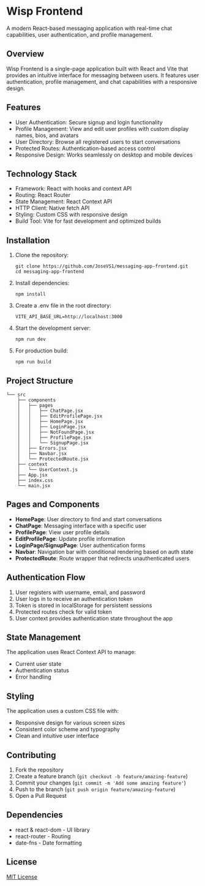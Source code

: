 # Wisp Frontend
A modern React-based messaging application with real-time chat capabilities, user authentication, and profile management.

## Overview
Wisp Frontend is a single-page application built with React and Vite that provides an intuitive interface for messaging between users. It features user authentication, profile management, and chat capabilities with a responsive design.

## Features
- User Authentication: Secure signup and login functionality
- Profile Management: View and edit user profiles with custom display names, bios, and avatars
- User Directory: Browse all registered users to start conversations
- Protected Routes: Authentication-based access control
- Responsive Design: Works seamlessly on desktop and mobile devices

## Technology Stack
- Framework: React with hooks and context API
- Routing: React Router
- State Management: React Context API
- HTTP Client: Native fetch API
- Styling: Custom CSS with responsive design
- Build Tool: Vite for fast development and optimized builds

## Installation
1. Clone the repository:
   ```
   git clone https://github.com/JoseVS1/messaging-app-frontend.git
   cd messaging-app-frontend
   ```

2. Install dependencies:
   ```
   npm install
   ```

3. Create a .env file in the root directory:
   ```
   VITE_API_BASE_URL=http://localhost:3000
   ```

4. Start the development server:
   ```
   npm run dev
   ```

5. For production build:
   ```
   npm run build
   ```

## Project Structure
```
└── src
    ├── components
    │   ├── pages
    │   │   ├── ChatPage.jsx
    │   │   ├── EditProfilePage.jsx
    │   │   ├── HomePage.jsx
    │   │   ├── LoginPage.jsx
    │   │   ├── NotFoundPage.jsx
    │   │   ├── ProfilePage.jsx
    │   │   └── SignupPage.jsx
    │   ├── Errors.jsx
    │   ├── Navbar.jsx
    │   └── ProtectedRoute.jsx
    ├── context
    │   └── UserContext.js
    ├── App.jsx
    ├── index.css
    └── main.jsx
```

## Pages and Components
- **HomePage**: User directory to find and start conversations
- **ChatPage**: Messaging interface with a specific user
- **ProfilePage**: View user profile details
- **EditProfilePage**: Update profile information
- **LoginPage/SignupPage**: User authentication forms
- **Navbar**: Navigation bar with conditional rendering based on auth state
- **ProtectedRoute**: Route wrapper that redirects unauthenticated users

## Authentication Flow
1. User registers with username, email, and password
2. User logs in to receive an authentication token
3. Token is stored in localStorage for persistent sessions
4. Protected routes check for valid token
5. User context provides authentication state throughout the app

## State Management
The application uses React Context API to manage:
- Current user state
- Authentication status
- Error handling

## Styling
The application uses a custom CSS file with:
- Responsive design for various screen sizes
- Consistent color scheme and typography
- Clean and intuitive user interface

## Contributing
1. Fork the repository
2. Create a feature branch (`git checkout -b feature/amazing-feature`)
3. Commit your changes (`git commit -m 'Add some amazing feature'`)
4. Push to the branch (`git push origin feature/amazing-feature`)
5. Open a Pull Request

## Dependencies
- react & react-dom - UI library
- react-router - Routing
- date-fns - Date formatting

## License
[MIT License](LICENSE)
